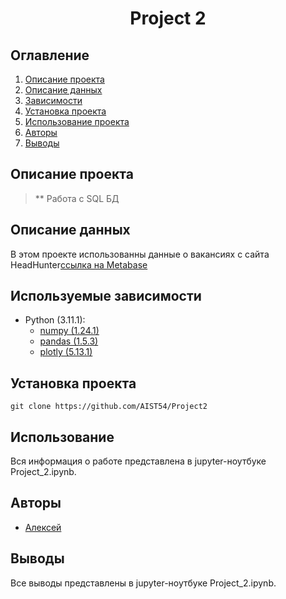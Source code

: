 # <center> Project 2 </center>
## Оглавление
1. [Описание проекта](#Описание-проекта)
2. [Описание данных](#Описание-данных)
3. [Зависимости](#Зависимости)
4. [Установка проекта](#Установка-проекта)
5. [Использование проекта](#Использование-проекта)
6. [Авторы](#Авторы)
7. [Выводы](Использование-проекта)

## Описание проекта

> ** Работа с SQL БД 

## Описание данных
В этом проекте использованны данные о вакансиях с сайта HeadHunter[ссылка на Metabase]( http://sql.skillfactory.ru:3000/question#eyJkYXRhc2V0X3F1ZXJ5Ijp7ImRhdGFiYXNlIjpudWxsLCJuYXRpdmUiOnsicXVlcnkiOiIiLCJ0ZW1wbGF0ZS10YWdzIjp7fX0sInR5cGUiOiJuYXRpdmUifSwiZGlzcGxheSI6InRhYmxlIiwicGFyYW1ldGVycyI6W10sInZpc3VhbGl6YXRpb25fc2V0dGluZ3MiOnt9fQ==)

## Используемые зависимости
* Python (3.11.1):
    * [numpy (1.24.1)](https://numpy.org)
    * [pandas (1.5.3)](https://pandas.pydata.org)
    * [plotly (5.13.1)](https://plotly.pydata.org)

## Установка проекта

```
git clone https://github.com/AIST54/Project2
```

## Использование
Вся информация о работе представлена в jupyter-ноутбуке Project_2.ipynb.

## Авторы

* [Алексей]()

## Выводы

Все выводы представлены в jupyter-ноутбуке Project_2.ipynb.







